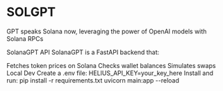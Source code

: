 # SOLGPT
GPT speaks Solana now, leveraging the power of OpenAI models with Solana RPCs

SolanaGPT API
SolanaGPT is a FastAPI backend that:

Fetches token prices on Solana
Checks wallet balances
Simulates swaps
Local Dev
Create a .env file:
HELIUS_API_KEY=your_key_here
Install and run:
pip install -r requirements.txt
uvicorn main:app --reload
